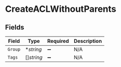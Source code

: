 # CreateACLWithoutParents


## Fields

| Field              | Type               | Required           | Description        |
| ------------------ | ------------------ | ------------------ | ------------------ |
| `Group`            | **string*          | :heavy_minus_sign: | N/A                |
| `Tags`             | []*string*         | :heavy_minus_sign: | N/A                |
